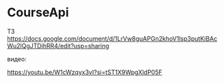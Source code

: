 # CourseApi
ТЗ
https://docs.google.com/document/d/1LrVw8guAPGn2khoV1lsp3putKiBAcWu2lQgJTDihRR4/edit?usp=sharing



видео:

https://youtu.be/W1cWzqyx3vI?si=tST1X9WpgXldP05F
